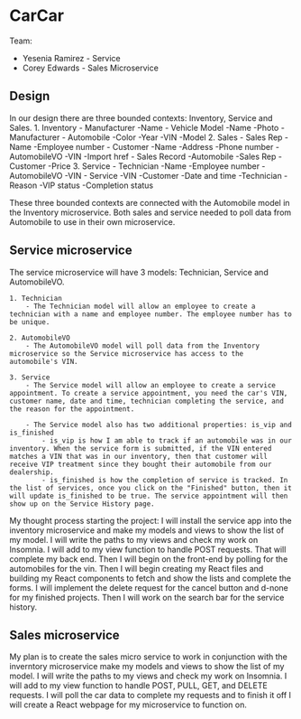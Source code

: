 # CarCar

Team:

* Yesenia Ramirez - Service
* Corey Edwards - Sales Microservice

## Design
In our design there are three bounded contexts: Inventory, Service and Sales.
    1. Inventory
        - Manufacturer
            -Name 
        - Vehicle Model
            -Name
            -Photo
            -Manufacturer 
        - Automobile 
            -Color
            -Year
            -VIN
            -Model
    2. Sales
        - Sales Rep
            -Name
            -Employee number
        - Customer 
            -Name
            -Address
            -Phone number
        - AutomobileVO
            -VIN
            -Import href
        - Sales Record
            -Automobile
            -Sales Rep
            -Customer
            -Price
    3. Service
        - Technician
            -Name
            -Employee number
        - AutomobileVO
            -VIN
        - Service
            -VIN
            -Customer
            -Date and time
            -Technician
            -Reason
            -VIP status
            -Completion status

These three bounded contexts are connected with the Automobile model in the Inventory microservice. Both sales and service needed to poll data from Automobile to use in their own microservice. 


## Service microservice

The service microservice will have 3 models: Technician, Service and AutomobileVO. 

    1. Technician
        - The Technician model will allow an employee to create a technician with a name and employee number. The employee number has to be unique. 

    2. AutomobileVO
        - The AutomobileVO model will poll data from the Inventory microservice so the Service microservice has access to the automobile's VIN. 

    3. Service
        - The Service model will allow an employee to create a service appointment. To create a service appointment, you need the car's VIN, customer name, date and time, technician completing the service, and the reason for the appointment. 

        - The Service model also has two additional properties: is_vip and is_finished
            - is_vip is how I am able to track if an automobile was in our inventory. When the service form is submitted, if the VIN entered matches a VIN that was in our inventory, then that customer will receive VIP treatment since they bought their automobile from our dealership. 
            - is_finished is how the completion of service is tracked. In the list of services, once you click on the "Finished" button, then it will update is_finished to be true. The service appointment will then show up on the Service History page. 

My thought process starting the project: 
I will install the service app into the inventory microservice and make my models and views to show the list of my model. I will write the paths to my views and check my work on Insomnia. I will add to my view function to handle POST requests. That will complete my back end. Then I will begin on the front-end by polling for the automobiles for the vin. Then I will begin creating my React files and building my React components to fetch and show the lists and complete the forms. I will implement the delete request for the cancel button and d-none for my finished projects. Then I will work on the search bar for the service history. 

## Sales microservice

My plan is to create the sales micro service to work in conjunction with the inverntory microservice make my models and views to show the list of my model. I will write the paths to my views and check my work on Insomnia. I will add to my view function to handle POST, PULL, GET, and DELETE requests. I will poll the car data to complete my requests and to finish it off I will create a React webpage for my microservice to function on.
